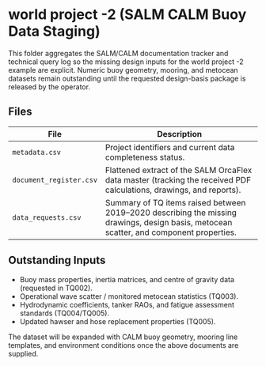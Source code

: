 # world project -2 (SALM CALM Buoy Data Staging)

This folder aggregates the SALM/CALM documentation tracker and technical query log so the missing design inputs for the world project -2 example are explicit. Numeric buoy geometry, mooring, and metocean datasets remain outstanding until the requested design-basis package is released by the operator.

## Files

| File | Description |
| --- | --- |
| `metadata.csv` | Project identifiers and current data completeness status. |
| `document_register.csv` | Flattened extract of the SALM OrcaFlex data master (tracking the received PDF calculations, drawings, and reports). |
| `data_requests.csv` | Summary of TQ items raised between 2019–2020 describing the missing drawings, design basis, metocean scatter, and component properties. |

## Outstanding Inputs

- Buoy mass properties, inertia matrices, and centre of gravity data (requested in TQ002).
- Operational wave scatter / monitored metocean statistics (TQ003).
- Hydrodynamic coefficients, tanker RAOs, and fatigue assessment standards (TQ004/TQ005).
- Updated hawser and hose replacement properties (TQ005).

The dataset will be expanded with CALM buoy geometry, mooring line templates, and environment conditions once the above documents are supplied.
